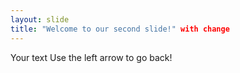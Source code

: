 ```yaml
---
layout: slide
title: "Welcome to our second slide!" with change
---
```

Your text
Use the left arrow to go back!
